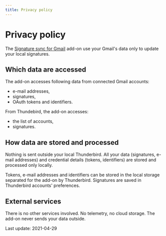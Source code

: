 ```yaml
---
title: Privacy policy
---
```


# Privacy policy

The [Signature sync for Gmail](index.md) add-on use your Gmail's data
only to update your local signatures.

## Which data are accessed

The add-on accesses following data from connected Gmail accounts:

- e-mail addresses,
- signatures,
- OAuth tokens and identifiers.

From Thundebird, the add-on accesses:

- the list of accounts,
- signatures.

## How data are stored and processed

Nothing is sent outside your local Thunderbird. All your data (signatures, e-mail addresses)
and credential details (tokens, identifiers) are stored and processed only locally.

Tokens, e-mail addresses and identifiers can be stored in the local storage separated for
the add-on by Thunderbird. Signatures are saved in Thunderbird accounts' preferences.

## External services

There is no other services involved. No telemetry, no cloud storage. The add-on
never sends your data outside.

Last update: 2021-04-29